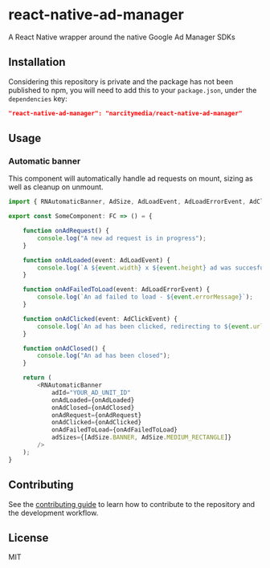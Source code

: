 # react-native-ad-manager

A React Native wrapper around the native Google Ad Manager SDKs

## Installation

Considering this repository is private and the package has not been published to npm, you will need to add this to your `package.json`, under the `dependencies` key:

```json
"react-native-ad-manager": "narcitymedia/react-native-ad-manager"
```

## Usage

### Automatic banner

This component will automatically handle ad requests on mount, sizing as well as cleanup on unmount.

```typescript
import { RNAutomaticBanner, AdSize, AdLoadEvent, AdLoadErrorEvent, AdClickEvent } from "react-native-ad-manager";

export const SomeComponent: FC => () = {

    function onAdRequest() {
        console.log("A new ad request is in progress");
    }

    function onAdLoaded(event: AdLoadEvent) {
        console.log(`A ${event.width} x ${event.height} ad was succesfully laoded`);
    }

    function onAdFailedToLoad(event: AdLoadErrorEvent) {
        console.log(`An ad failed to load - ${event.errorMessage}`);
    }

    function onAdClicked(event: AdClickEvent) {
        console.log(`An ad has been clicked, redirecting to ${event.url}`);
    }

    function onAdClosed() {
        console.log("An ad has been closed");
    }

    return (
        <RNAutomaticBanner
            adId="YOUR_AD_UNIT_ID"
            onAdLoaded={onAdLoaded}
            onAdClosed={onAdClosed}
            onAdRequest={onAdRequest}
            onAdClicked={onAdClicked}
            onAdFailedToLoad={onAdFailedToLoad}
            adSizes={[AdSize.BANNER, AdSize.MEDIUM_RECTANGLE]}
        />
    );
}
```

## Contributing

See the [contributing guide](CONTRIBUTING.md) to learn how to contribute to the repository and the development workflow.

## License

MIT
